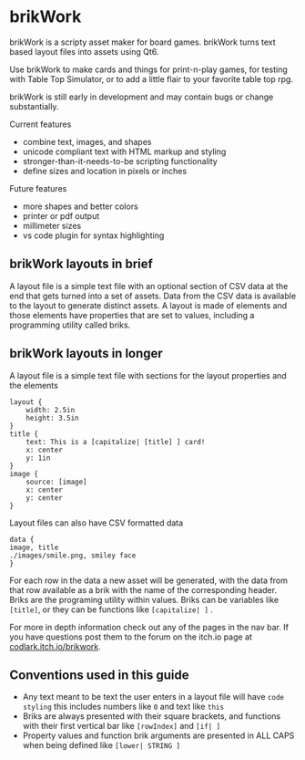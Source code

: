 # brikWork
brikWork is a scripty asset maker for board games. brikWork turns text based layout files into assets using Qt6.

Use brikWork to make cards and things for print-n-play games, for testing with Table Top Simulator, or to add a little flair to your favorite table top rpg.

brikWork is still early in development and may contain bugs or change substantially.


Current features

 * combine text, images, and shapes
 * unicode compliant text with HTML markup and styling
 * stronger-than-it-needs-to-be scripting functionality
 * define sizes and location in pixels or inches

Future features

 * more shapes and better colors
 * printer or pdf output
 * millimeter sizes
 * vs code plugin for syntax highlighting

## brikWork layouts in brief

A layout file is a simple text file with an optional section of CSV data at the end that gets turned into a set of assets. Data from the CSV data is available to the layout to generate distinct assets. A layout is made of elements and those elements have properties that are set to values, including a programming utility called briks.

## brikWork layouts in longer

A layout file is a simple text file with sections for the layout properties and the elements
```none
layout {
    width: 2.5in
    height: 3.5in
}
title {
    text: This is a [capitalize| [title] ] card!
    x: center
    y: 1in
}
image {
    source: [image]
    x: center
    y: center
}
```
Layout files can also have CSV formatted data
```
data {
image, title
./images/smile.png, smiley face
}
```
For each row in the data a new asset will be generated, with the data from that row available as a brik with the name of the corresponding header.
Briks are the programing utility within values. Briks can be variables like `[title]`, or they can be functions like `[capitalize| ]` .

For more in depth information check out any of the pages in the nav bar. If you have questions post them to the forum on the itch.io page at [codlark.itch.io/brikwork](codlark.itch.io/brikwork).


## Conventions used in this guide

* Any text meant to be text the user enters in a layout file will have `code styling` this includes numbers like `0` and text like `this`
* Briks are always presented with their square brackets, and functions with their first vertical bar like `[rowIndex]` and `[if| ]`
* Property values and function brik arguments are presented in ALL CAPS when being defined like `[lower| STRING ]`

